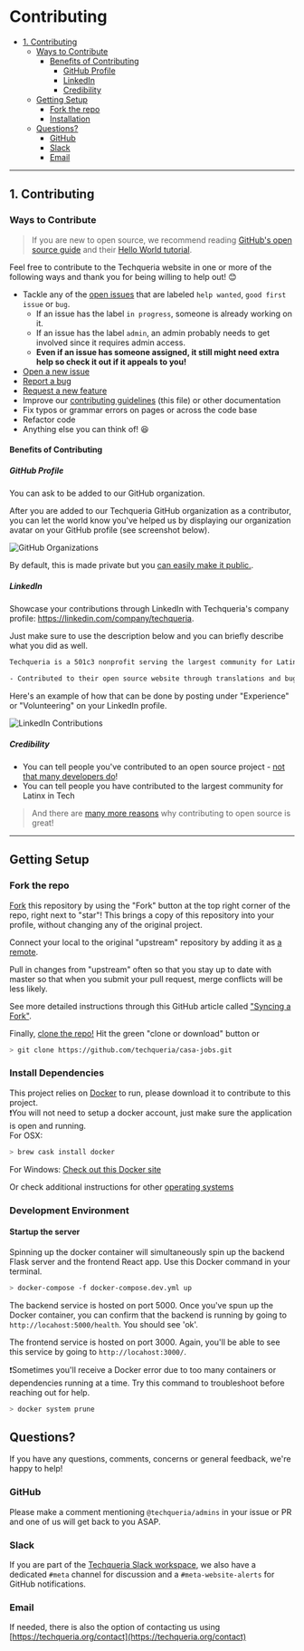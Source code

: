 # Contributing

<!-- TOC -->

- [1. Contributing](#contributing)
  - [Ways to Contribute](#ways-to-contribute)
    - [Benefits of Contributing](#benefits-of-contributing)
      - [GitHub Profile](#github-profile)
      - [LinkedIn](#linkedin)
      - [Credibility](#credibility)
  - [Getting Setup](#getting-setup)
    - [Fork the repo](#fork-the-repo)
    - [Installation](#installation)
  - [Questions?](#questions)
    - [GitHub](#github)
    - [Slack](#slack)
    - [Email](#email)

<!-- /TOC -->

***
## 1. Contributing

### Ways to Contribute

> If you are new to open source, we recommend reading [GitHub's open source guide](https://opensource.guide/how-to-contribute/) and their [Hello World tutorial](https://guides.github.com/activities/hello-world/).

Feel free to contribute to the Techqueria website in one or more of the following ways and thank you for being willing to help out! 😊

- Tackle any of the [open issues](https://github.com/techqueria/casa-jobs/issues) that are labeled `help wanted`, `good first issue` or `bug`.
  - If an issue has the label `in progress`, someone is already working on it.
  - If an issue has the label `admin`, an admin probably needs to get involved since it requires admin access.
  - **Even if an issue has someone assigned, it still might need extra help so check it out if it appeals to you!**
- [Open a new issue](https://github.com/techqueria/casa-jobs/issues/new/choose)
- [Report a bug](https://github.com/techqueria/casa-jobs/issues/new?assignees=KGmajor&labels=bug&template=bug_report.md&title=%5BBUG%5D)
- [Request a new feature](https://github.com/techqueria/casa-jobs/issues/new?assignees=&labels=enhancement&template=feature_request.md&title=%5BFeature+Request%5D)
- Improve our [contributing guidelines](https://github.com/techqueria/casa-jobs/blob/master/.github/CONTRIBUTING.md) (this file) or other documentation
- Fix typos or grammar errors on pages or across the code base
- Refactor code
- Anything else you can think of! 😆

#### Benefits of Contributing

##### GitHub Profile

You can ask to be added to our GitHub organization.

After you are added to our Techqueria GitHub organization as a contributor, you can let the world know you've helped us by displaying our organization avatar on your GitHub profile (see screenshot below).

![GitHub Organizations](https://i.imgur.com/DpZcMFl.jpg)

By default, this is made private but you [can easily make it public.](https://help.github.com/en/articles/publicizing-or-hiding-organization-membership).

##### LinkedIn

Showcase your contributions through LinkedIn with Techqueria's company profile: https://linkedin.com/company/techqueria.

Just make sure to use the description below and you can briefly describe what you did as well.

```txt
Techqueria is a 501c3 nonprofit serving the largest community for Latinx in Tech.

- Contributed to their open source website through translations and bug fixes
```

Here's an example of how that can be done by posting under "Experience" or "Volunteering" on your LinkedIn profile.

![LinkedIn Contributions](https://i.imgur.com/t01auIB.jpg)

##### Credibility

- You can tell people you've contributed to an open source project - [not that many developers do](https://www.digitalocean.com/currents/october-2018/)!
- You can tell people you have contributed to the largest community for Latinx in Tech

> And there are [many more reasons](https://opensource.guide/how-to-contribute/) why contributing to open source is great!
***
## Getting Setup
### Fork the repo

[Fork](https://github.com/techqueria/casa-jobs#fork-destination-box) this repository by using the "Fork" button at the top right corner of the repo, right next to "star"! This brings a copy of this repository into your profile, without changing any of the original project.

Connect your local to the original "upstream" repository by adding it as [a remote](https://help.github.com/articles/configuring-a-remote-for-a-fork/).

Pull in changes from "upstream" often so that you stay up to date with master so that when you submit your pull request, merge conflicts will be less likely.

See more detailed instructions through this GitHub article called ["Syncing a Fork"](https://help.github.com/articles/syncing-a-fork/).

Finally, [clone the repo!](https://help.github.com/en/github/getting-started-with-github/fork-a-repo#step-2-create-a-local-clone-of-your-fork)
Hit the green "clone or download" button or
```bash
> git clone https://github.com/techqueria/casa-jobs.git
```

### Install Dependencies

This project relies on [Docker](https://www.docker.com/) to run, please download it to contribute to this project.
<br>
❗You will not need to setup a docker account, just make sure the application is open and running.
<br>
For OSX:
```bash
> brew cask install docker
```

For Windows:
[Check out this Docker site](https://hub.docker.com/editions/community/docker-ce-desktop-windows)

Or check additional instructions for other [operating systems](https://gist.github.com/rstacruz/297fc799f094f55d062b982f7dac9e41)

### Development Environment

#### Startup the server
Spinning up the docker container will simultaneously spin up the backend Flask server and the frontend React app. Use this Docker command in your terminal.
```bash
> docker-compose -f docker-compose.dev.yml up
```
The backend service is hosted on port 5000. Once you've spun up the Docker container, you can confirm that the backend is running by going to `http://locahost:5000/health`. You should see 'ok'.

The frontend service is hosted on port 3000. Again, you'll be able to see this service by going to `http://locahost:3000/`.

❗Sometimes you'll receive a Docker error due to too many containers or dependencies running at a time. Try this command to troubleshoot before reaching out for help.
```bash
> docker system prune
```
## Questions?

If you have any questions, comments, concerns or general feedback, we're happy to help!

### GitHub

Please make a comment mentioning `@techqueria/admins` in your issue or PR and one of us will get back to you ASAP.

### Slack

If you are part of the [Techqueria Slack workspace](https://techqueria.org/slack/), we also have a dedicated `#meta` channel for discussion and a `#meta-website-alerts` for GitHub notifications.

### Email

If needed, there is also the option of contacting us using [https://techqueria.org/contact](https://techqueria.org/contact)
